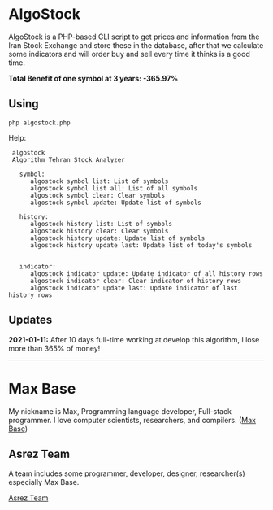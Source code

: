 # AlgoStock

AlgoStock is a PHP-based CLI script to get prices and information from the Iran Stock Exchange and store these in the database, after that we calculate some indicators and will order buy and sell every time it thinks is a good time.

**Total Benefit of one symbol at 3 years: -365.97%**

## Using

```
php algostock.php
```

Help:

```
 algostock
 Algorithm Tehran Stock Analyzer

   symbol:
      algostock symbol list: List of symbols
      algostock symbol list all: List of all symbols
      algostock symbol clear: Clear symbols
      algostock symbol update: Update list of symbols

   history:
      algostock history list: List of symbols
      algostock history clear: Clear symbols
      algostock history update: Update list of symbols
      algostock history update last: Update list of today's symbols


   indicator:
      algostock indicator update: Update indicator of all history rows
      algostock indicator clear: Clear indicator of history rows
      algostock indicator update last: Update indicator of last history rows

```

## Updates

**2021-01-11:** After 10 days full-time working at develop this algorithm, I lose more than 365% of money!

---------

# Max Base

My nickname is Max, Programming language developer, Full-stack programmer. I love computer scientists, researchers, and compilers. ([Max Base](https://maxbase.org/))

## Asrez Team

A team includes some programmer, developer, designer, researcher(s) especially Max Base.

[Asrez Team](https://www.asrez.com/)
